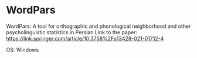 # WordPars
WordPars: A tool for orthographic and phonological neighborhood and other psycholinguistic statistics in Persian
Link to the paper: https://link.springer.com/article/10.3758%2Fs13428-021-01712-4

OS: Windows
